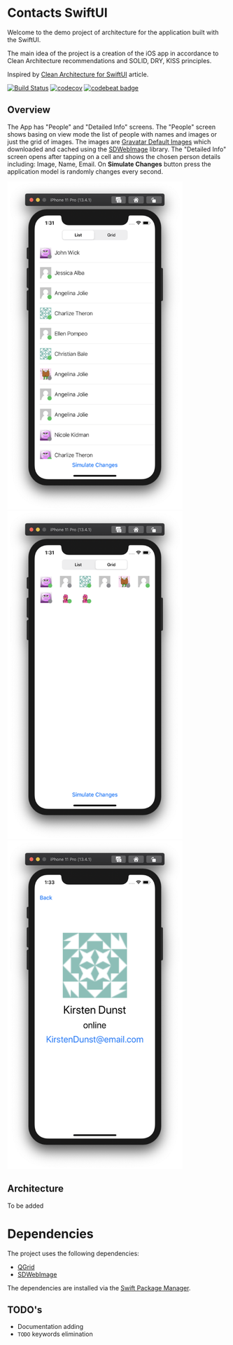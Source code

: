 # Contacts SwiftUI

Welcome to the demo project of architecture for the application built with the SwiftUI.

The main idea of the project is a creation of the iOS app in accordance to Clean Architecture recommendations and SOLID, DRY, KISS principles.

Inspired by [Clean Architecture for SwiftUI](https://nalexn.github.io/clean-architecture-swiftui/?utm_source=nalexn_github) article.

[![Build Status](https://travis-ci.org/Morheit/contacts-swiftui.svg?branch=master)](https://travis-ci.org/Morheit/contacts-swiftui) [![codecov](https://codecov.io/gh/Morheit/contacts-swiftui/branch/master/graph/badge.svg)](https://codecov.io/gh/Morheit/contacts-swiftui) [![codebeat badge](https://codebeat.co/badges/540330a9-e112-457c-a93f-46ac1fb22f38)](https://codebeat.co/projects/github-com-morheit-contacts-swiftui-master)

## Overview

The App has "People" and "Detailed Info" screens. The "People" screen shows basing on view mode the list of people with names and images or just the grid of images. The images are [Gravatar Default Images](https://en.gravatar.com/site/implement/images/) which downloaded and cached using the [SDWebImage](https://github.com/SDWebImage/SDWebImage) library. The "Detailed Info" screen opens after tapping on a cell and shows the chosen person details including: Image, Name, Email. On **Simulate Changes** button press the application model is randomly changes every second.

<img src="https://github.com/Morheit/contacts-swiftui/blob/master/.github/People_Screen_List.png" width="400" height="750"/>
<img src="https://github.com/Morheit/contacts-swiftui/blob/master/.github/People_Screen_Grid.png" width="400" height="750"/>
<img src="https://github.com/Morheit/contacts-swiftui/blob/master/.github/Detailed_Info_Screen.png" width="400" height="750"/>

## Architecture

To be added

# Dependencies

The project uses the following dependencies:

* [QGrid](https://github.com/Q-Mobile/QGrid)
* [SDWebImage](https://github.com/SDWebImage/SDWebImage)

The dependencies are installed via the [Swift Package Manager](https://swift.org/package-manager/).

## TODO's

* Documentation adding
* `TODO` keywords elimination
